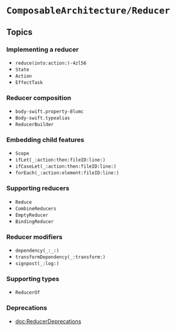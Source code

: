 # ``ComposableArchitecture/Reducer``

## Topics

### Implementing a reducer

- ``reduce(into:action:)-4zl56``
- ``State``
- ``Action``
- ``EffectTask``

### Reducer composition

- ``body-swift.property-8lumc``
- ``Body-swift.typealias``
- ``ReducerBuilder``

### Embedding child features

- ``Scope``
- ``ifLet(_:action:then:fileID:line:)``
- ``ifCaseLet(_:action:then:fileID:line:)``
- ``forEach(_:action:element:fileID:line:)``

### Supporting reducers

- ``Reduce``
- ``CombineReducers``
- ``EmptyReducer``
- ``BindingReducer``

### Reducer modifiers

- ``dependency(_:_:)``
- ``transformDependency(_:transform:)``
- ``signpost(_:log:)``

### Supporting types

- ``ReducerOf``

### Deprecations

- <doc:ReducerDeprecations>
